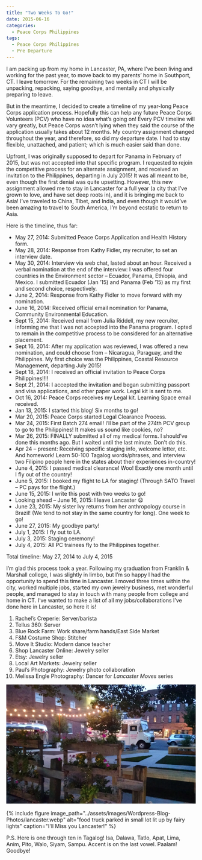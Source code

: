 ```yaml
---
title: "Two Weeks To Go!"
date: 2015-06-16
categories:
  - Peace Corps Philippines
tags:
  - Peace Corps Philippines
  - Pre Departure
---
```


I am packing up from my home in Lancaster, PA, where I’ve been living and working for the past year, to move back to my parents’ home in Southport, CT. I leave tomorrow. For the remaining two weeks in CT I will be unpacking, repacking, saying goodbye, and mentally and physically preparing to leave.

But in the meantime, I decided to create a timeline of my year-long Peace Corps application process. Hopefully this can help any future Peace Corps Volunteers (PCV) who have no idea what’s going on! Every PCV timeline will vary greatly, but Peace Corps wasn’t lying when they said the course of the application usually takes about 12 months. My country assignment changed throughout the year, and therefore, so did my departure date. I had to stay flexible, unattached, and patient; which is much easier said than done.

Upfront, I was originally supposed to depart for Panama in February of 2015, but was not accepted into that specific program. I requested to rejoin the competitive process for an alternate assignment, and received an invitation to the Philippines, departing in July 2015! It was all meant to be, even though the first denial was quite upsetting. However, this new assignment allowed me to stay in Lancaster for a full year (a city that I’ve grown to love, and have set deep roots in), and it is bringing me back to Asia! I’ve traveled to China, Tibet, and India, and even though it would’ve been amazing to travel to South America, I’m beyond ecstatic to return to Asia.

Here is the timeline, thus far:

* May 27, 2014: Submitted Peace Corps Application and Health History form.
* May 28, 2014: Response from Kathy Fidler, my recruiter, to set an interview date.
* May 30, 2014: Interview via web chat, lasted about an hour. Received a verbal nomination at the end of the interview: I was offered four countries in the Environment sector – Ecuador, Panama, Ethiopia, and Mexico. I submitted Ecuador (Jan ’15) and Panama (Feb ’15) as my first and second choice, respectively.
* June 2, 2014: Response from Kathy Fidler to move forward with my nomination.
* June 16, 2014: Received official email nomination for Panama, Community Environmental Education.
* Sept 15, 2014: Received email from Julia Riddell, my new recruiter, informing me that I was not accepted into the Panama program. I opted to remain in the competitive process to be considered for an alternative placement.
* Sept 16, 2014: After my application was reviewed, I was offered a new nomination, and could choose from – Nicaragua, Paraguay, and the Philippines. My first choice was the Philippines, Coastal Resource Management, departing July 2015!
* Sept 18, 2014: I received an official invitation to Peace Corps Philippines!!!!
* Sept 21, 2014: I accepted the invitation and began submitting passport and visa applications, and other paper work. Legal kit is sent to me.
* Oct 16, 2014: Peace Corps receives my Legal kit. Learning Space email received.
* Jan 13, 2015: I started this blog! Six months to go!
* Mar 20, 2015: Peace Corps started Legal Clearance Process.
* Mar 24, 2015: First Batch 274 email! I’ll be part of the 274th PCV group to go to the Philippines! It makes us sound like cookies, no?
* Mar 26, 2015: FINALLY submitted all of my medical forms. I should’ve done this months ago. But I waited until the last minute. Don’t do this.
* Apr 24 – present: Receiving specific staging info, welcome letter, etc. And homework! Learn 50-100 Tagalog words/phrases, and interview two Filipino people here in the states about their experiences in-country!
* June 4, 2015: I passed medical clearance! Woo! Exactly one month until I fly out of the country!
* June 5, 2015: I booked my flight to LA for staging! (Through SATO Travel – PC pays for the flight.)
* June 15, 2015: I write this post with two weeks to go!
* Looking ahead – June 16, 2015: I leave Lancaster 😦
* June 23, 2015: My sister Ivy returns from her anthropology course in Brazil! (We tend to not stay in the same country for long). One week to go!
* June 27, 2015: My goodbye party!
* July 1, 2015: I fly out to LA.
* July 3, 2015: Staging ceremony!
* July 4, 2015: All PC trainees fly to the Philippines together.

Total timeline: May 27, 2014 to July 4, 2015

I’m glad this process took a year. Following my graduation from Franklin & Marshall college, I was slightly in limbo, but I’m so happy I had the opportunity to spend this time in Lancaster. I moved three times within the city, worked multiple jobs, started my own jewelry business, met wonderful people, and managed to stay in touch with many people from college and home in CT. I’ve wanted to make a list of all my jobs/collaborations I’ve done here in Lancaster, so here it is!

1. Rachel’s Creperie: Server/barista
1. Tellus 360: Server
1. Blue Rock Farm: Work share/farm hands/East Side Market
1. F&M Costume Shop: Stitcher
1. Move It Studio: Modern dance teacher
1. Shop Lancaster Online: Jewelry seller
1. Etsy: Jewelry seller
1. Local Art Markets: Jewelry seller
1. Paul’s Photography: Jewelry photo collaboration
1. Melissa Engle Photography: Dancer for *Lancaster Moves* series

![food truck parked in small lot lit up by fairy lights](../assets/images/Wordpress-Blog-Photos/lancaster.webp)

{% include figure image_path="../assets/images/Wordpress-Blog-Photos/lancaster.webp" alt="food truck parked in small lot lit up by fairy lights" caption="I'll Miss you Lancaster!" %}

P.S. Here is one through ten in Tagalog! Isa, Dalawa, Tatlo, Apat, Lima, Anim, Pito, Walo, Siyam, Sampu. Accent is on the last vowel. Paalam! Goodbye!